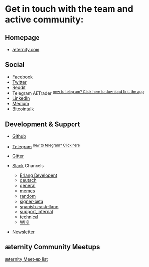 # Get in touch with the team and active community:

## Homepage
* [æternity.com](https://www.aeternity.com/)

## Social 
* [Facebook](https://www.facebook.com/aeternityproject/)
* [Twitter](https://twitter.com/aetrnty)
* [Reddit](https://www.reddit.com/r/Aeternity/)
* [Telegram AETrader](https://telegram.me/aetrader) <sup>[new to telegram? Click here to download first the app](https://telegram.org)</sup>
* [LinkedIn](https://www.linkedin.com/company/aeternity)
* [Medium](https://blog.aeternity.com/) 
* [Bitcointalk](https://bitcointalk.org/index.php?topic=1733140.0)

## Development & Support
* [Github](https://github.com/aeternity) 
* [Telegram](https://telegram.me/aeternity)
  <sup>[new to telegram? Click here](https://telegram.org)</sup>
* [Gitter](https://gitter.im/aeternity/Lobby)
* [Slack](https://aeternity.slack.com/) Channels
  * [Erlang Developent](https://aeternity.slack.com/?channel?id=C565LU6G6&team=C59BALQCE)
  * [deutsch](https://aeternity.slack.com/?channel?id=C5P7N5X7G&team=C59BALQCE)
  * [general](https://aeternity.slack.com/?channel?id=C229MJXFE&team=C59BALQCE)
  * [memes](https://aeternity.slack.com/?channel?id=C4T6AQD3J&team=C59BALQCE)
  * [random](https://aeternity.slack.com/?channel?id=C229PQ146&team=C59BALQCE)
  * [signer-beta](https://aeternity.slack.com/?channel?id=C59BMNX09&team=C59BALQCE)
  * [spanish-castellano](https://aeternity.slack.com/?channel?id=C49337P4Z&team=C59BALQCE)
  * [support_internal](https://aeternity.slack.com/?channel?id=C4TH4DAHG&team=C59BALQCE)
  * [technical](https://aeternity.slack.com/?channel?id=C41MKTT0A&team=C59BALQCE)
  * [WIKI](https://aeternity.slack.com/?channel?id=C59BALQCE&team=C59BALQCE)

* [Newsletter](http://www.aeternity.com/#newsletter)

## æternity Community Meetups
[æternity Meet-up list](https://docs.google.com/spreadsheets/d/196EV6OVOmlxxy8-0j5bBiGltqQRSyvmrdFQiQxNwYWc/edit)